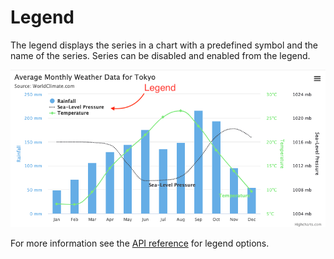 # Legend

The legend displays the series in a chart with a predefined symbol and the name of the series. Series can be disabled and enabled from the legend.

![legend.png](legend.png)

For more information see the [API reference](https://api.highcharts.com/highcharts/legend) for legend options.
